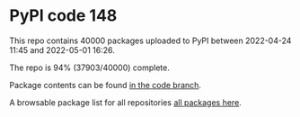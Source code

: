 # PyPI code 148

This repo contains 40000 packages uploaded to PyPI between 
2022-04-24 11:45 and 2022-05-01 16:26.

The repo is 94% (37903/40000) complete.

Package contents can be found [in the code branch](https://github.com/pypi-data/pypi-mirror-148/tree/code/packages).

A browsable package list for all repositories [all packages here](https://pypi-data.github.io/website/repositories/pypi-mirror-148).


